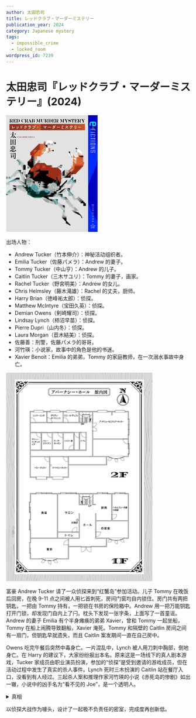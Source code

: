 ```yaml
---
author: 太田忠司
title: レッドクラブ・マーダーミステリー
publication_year: 2024
category: Japanese mystery
tags:
  - impossible_crime
  - locked_room
wordpress_id: 7239
---
```


# 太田忠司『レッドクラブ・マーダーミステリー』(2024)

<img src=images/2024_cover.jpg width=250/>

出场人物：
* Andrew Tucker（竹本伸介）：神秘活动组织者。
* Emilia Tucker（佐藤パメラ）：Andrew 的妻子。
* Tommy Tucker（中山亨）：Andrew 的儿子。
* Caitlin Tucker（三木サユリ）：Tommy 的妻子，画家。
* Rachel Tucker（野宮明美）：Andrew 的女儿。
* Chris Helmsley（藤木滝雄）：Rachel 的丈夫，厨师。
* Harry Brian（徳峰祐太郎）：侦探。
* Matthew McIntyre（宝田久英）：侦探。
* Demian Owens（剣崎耀司）：侦探。
* Lindsay Lynch（柿沼早苗）：侦探。
* Pierre Dupri（山内冬）：侦探。
* Laura Morgan（苣木結美）：侦探。
* 佐藤善：刑警，佐藤パメラ的哥哥。
* 河竹瑛：小说家，故事中的角色是他的书迷。
* Xavier Benoit：Emilia 的弟弟，Tommy 的家庭教师，在一次溺水事故中身亡。

<img src=images/2024_floor_plan.jpg width=400/>

富豪 Andrew Tucker 请了一众侦探来到“红蟹岛”参加活动。儿子 Tommy 在晚饭后回房，在晚 9-11 点之间被人用匕首刺死，房间门窗均自内锁住。房门共有两把钥匙，一把由 Tommy 持有，一把锁在书房的保险箱中。Andrew 用一把万能钥匙打开门锁，却发现门自内上了闩。枕头下发现一张字条，上面写了一首童谣。Andrew 的妻子 Emilia 有个半身瘫痪的弟弟 Xavier，曾和 Tommy 一起坐船，Tommy 在船上闹腾导致翻船，Xavier 淹死。Tommy 和隔壁的 Caitlin 房间之间有一扇门，但钥匙早就遗失，而且 Caitlin 案发期间一直在自己房中。

Owens 吃完午餐后突然中毒身亡。一片混乱中，Lynch 被人用刀刺中胸部，倒地身亡。在 Harry 的建议下，大家纷纷报出本名。原来这是一场线下的真人剧本游戏，Tucker 家成员由职业演员扮演，参加的“侦探”是受到邀请的游戏成员，但在活动过程中发生了真实的杀人事件。Lynch 死时三木扮演的 Caitlin 站在餐厅入口，没看到有人经过。三起杀人案和推理作家河竹瑛的小说《赤死岛的惨剧》如出一辙，小说中的凶手名为“看不见的 Joe”，是一个透明人。

<details><summary>真相</summary>
<img src=images/2024_passage.jpg width=300/>
<img src=images/2024_toilet.jpg width=300/>

凶手是山内，他假装上厕所，从一楼书房用梯子爬上二楼 Tommy 和 Caitlin 房间中间的隐藏秘道，进入 Tommy 房间完成密室杀人，再原路返回。山内趁乱杀死 Lynch。苣木是幕后真凶，她与山内都是河竹瑛的粉丝，合作杀死对河竹瑛不满的客人。河竹瑛有一件透明斗篷，穿在身上就变成透明人。
</details>

以侦探大战作为噱头，设计了一起极不负责任的密室，完成度再创新低。